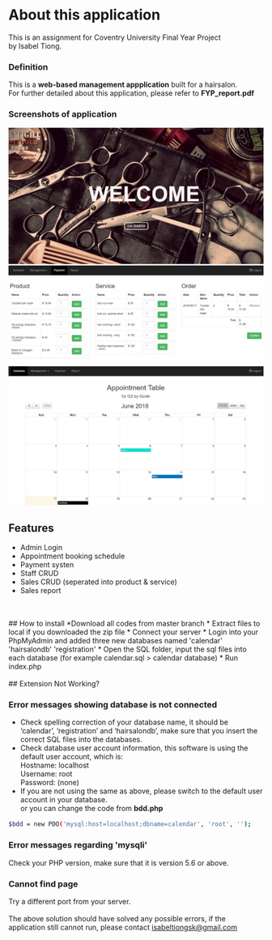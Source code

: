 # About this application

This is an assignment for Coventry University Final Year Project<br>
by Isabel Tiong. <br>
### Definition
This is a **web-based management appplication** built for a hairsalon.<br>
For further detailed about this application, please refer to **FYP_report.pdf** <br>
### Screenshots of application
![alt text](https://github.com/isabeltiongsk/hairsalon/blob/master/demo/welcome.JPG) <br>
![alt text](https://github.com/isabeltiongsk/hairsalon/blob/master/demo/payment2.JPG) <br>
![alt text](https://github.com/isabeltiongsk/hairsalon/blob/master/demo/logout.JPG) <br>
## Features
* Admin Login
* Appointment booking schedule
* Payment systen
* Staff CRUD
* Sales CRUD (seperated into product & service)
* Sales report
<br>


<br>
## How to install
*Download all codes from master branch
* Extract files to local if you downloaded the zip file
* Connect your server
* Login into your PhpMyAdmin and added three new databases named 'calendar' 'hairsalondb' 'registration'
* Open the SQL folder, input the sql files into each database (for example calendar.sql > calendar database)
* Run index.php <br>
<br>
## Extension Not Working?
 
### Error messages showing database is not connected
* Check spelling correction of your database name, it should be ‘calendar’, ‘registration’ and ‘hairsalondb’, make sure that you insert the correct SQL files into the databases.
* Check database user account information, this software is using the default user account, which is:<br>
Hostname: localhost <br>
Username: root <br>
Password: (none)<br>
* If you are not using the same as above, please switch to the default user account in your database.<br>
or you can change the code from **bdd.php**<br>
```bash
$bdd = new PDO('mysql:host=localhost;dbname=calendar', 'root', '');
``` 
### Error messages regarding 'mysqli'
Check your PHP version, make sure that it is version 5.6 or above.<br>
### Cannot find page
Try a different port from your server. <br>
<br>
The above solution should have solved any possible errors, if the application still cannot run, please contact isabeltiongsk@gmail.com <br>

